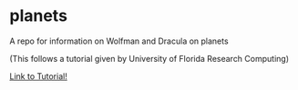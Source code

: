 # planets
A repo for information on Wolfman and Dracula on planets

(This follows a tutorial given by University of Florida Research Computing)

[Link to Tutorial!](https://github.com/UFResearchComputing/git-training)
